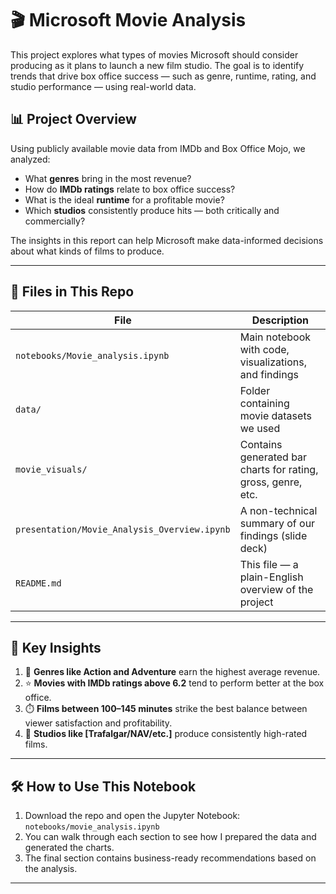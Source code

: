 # 🎬 Microsoft Movie Analysis

This project explores what types of movies Microsoft should consider producing as it plans to launch a new film studio. The goal is to identify trends that drive box office success — such as genre, runtime, rating, and studio performance — using real-world data.

## 📊 Project Overview

Using publicly available movie data from IMDb and Box Office Mojo, we analyzed:

- What **genres** bring in the most revenue?
- How do **IMDb ratings** relate to box office success?
- What is the ideal **runtime** for a profitable movie?
- Which **studios** consistently produce hits — both critically and commercially?

The insights in this report can help Microsoft make data-informed decisions about what kinds of films to produce.

---

## 📁 Files in This Repo

| File | Description |
|------|-------------|
| `notebooks/Movie_analysis.ipynb` | Main notebook with code, visualizations, and findings |
| `data/` | Folder containing movie datasets we used|
| `movie_visuals/` | Contains generated bar charts for rating, gross, genre, etc. |
| `presentation/Movie_Analysis_Overview.ipynb` | A non-technical summary of our findings (slide deck) |
| `README.md` | This file — a plain-English overview of the project |

---

## 📌 Key Insights

1. 🎯 **Genres like Action and Adventure** earn the highest average revenue.
2. ⭐ **Movies with IMDb ratings above 6.2** tend to perform better at the box office.
3. ⏱️ **Films between 100–145 minutes** strike the best balance between viewer satisfaction and profitability.
4. 🏢 **Studios like [Trafalgar/NAV/etc.]** produce consistently high-rated films.

---

## 🛠️ How to Use This Notebook

1. Download the repo and open the Jupyter Notebook:  
   `notebooks/movie_analysis.ipynb`
2. You can walk through each section to see how I prepared the data and generated the charts.
3. The final section contains business-ready recommendations based on the analysis.

---

